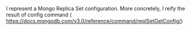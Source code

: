 I represent a Mongo Replica Set configuration. More concretely, I reify the result of config command ( https://docs.mongodb.com/v3.0/reference/command/replSetGetConfig/)